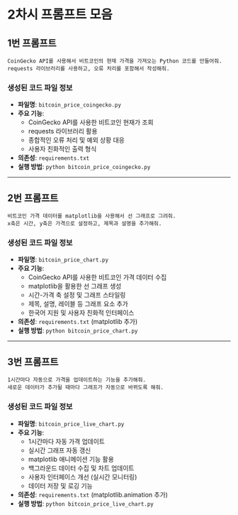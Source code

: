 # 2차시 프롬프트 모음

## 1번 프롬프트
```text
CoinGecko API를 사용해서 비트코인의 현재 가격을 가져오는 Python 코드를 만들어줘.
requests 라이브러리를 사용하고, 오류 처리를 포함해서 작성해줘.
```

### 생성된 코드 파일 정보
- **파일명**: `bitcoin_price_coingecko.py`
- **주요 기능**: 
  - CoinGecko API를 사용한 비트코인 현재가 조회
  - requests 라이브러리 활용
  - 종합적인 오류 처리 및 예외 상황 대응
  - 사용자 친화적인 출력 형식
- **의존성**: `requirements.txt`
- **실행 방법**: `python bitcoin_price_coingecko.py`

---

## 2번 프롬프트
```text
비트코인 가격 데이터를 matplotlib을 사용해서 선 그래프로 그려줘. 
x축은 시간, y축은 가격으로 설정하고, 제목과 설명을 추가해줘.
```

### 생성된 코드 파일 정보
- **파일명**: `bitcoin_price_chart.py`
- **주요 기능**: 
  - CoinGecko API를 사용한 비트코인 가격 데이터 수집
  - matplotlib을 활용한 선 그래프 생성
  - 시간-가격 축 설정 및 그래프 스타일링
  - 제목, 설명, 레이블 등 그래프 요소 추가
  - 한국어 지원 및 사용자 친화적 인터페이스
- **의존성**: `requirements.txt` (matplotlib 추가)
- **실행 방법**: `python bitcoin_price_chart.py`

---

## 3번 프롬프트
```text
1시간마다 자동으로 가격을 업데이트하는 기능을 추가해줘. 
새로운 데이터가 추가될 때마다 그래프가 자동으로 바뀌도록 해줘.
```

### 생성된 코드 파일 정보
- **파일명**: `bitcoin_price_live_chart.py`
- **주요 기능**: 
  - 1시간마다 자동 가격 업데이트
  - 실시간 그래프 자동 갱신
  - matplotlib 애니메이션 기능 활용
  - 백그라운드 데이터 수집 및 차트 업데이트
  - 사용자 인터페이스 개선 (실시간 모니터링)
  - 데이터 저장 및 로깅 기능
- **의존성**: `requirements.txt` (matplotlib.animation 추가)
- **실행 방법**: `python bitcoin_price_live_chart.py`


